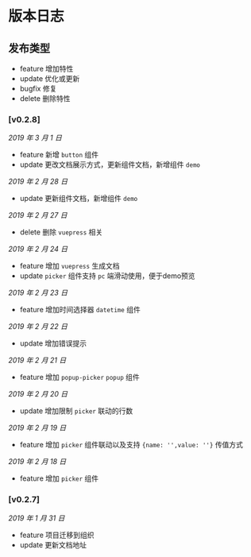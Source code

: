 # 版本日志

## 发布类型

* feature 增加特性
* update 优化或更新
* bugfix 修复
* delete 删除特性

### [v0.2.8]

*2019 年 3 月 1 日*

* feature 新增 `button` 组件
* update 更改文档展示方式，更新组件文档，新增组件 `demo`

*2019 年 2 月 28 日*

* update 更新组件文档，新增组件 `demo`

*2019 年 2 月 27 日*

* delete 删除 `vuepress` 相关

*2019 年 2 月 24 日*

* feature 增加 `vuepress` 生成文档
* update `picker` 组件支持 `pc` 端滑动使用，便于demo预览

*2019 年 2 月 23 日*

* feature 增加时间选择器 `datetime` 组件

*2019 年 2 月 22 日*

* update 增加错误提示

*2019 年 2 月 21 日*

* feature 增加 `popup-picker` `popup` 组件

*2019 年 2 月 20 日*

* update 增加限制 `picker` 联动的行数

*2019 年 2 月 19 日*

* feature 增加 `picker` 组件联动以及支持 `{name: '',value: ''}` 传值方式

*2019 年 2 月 18 日*

* feature 增加 `picker` 组件

### [v0.2.7]

*2019 年 1 月 31 日*

* feature 项目迁移到组织
* update 更新文档地址

